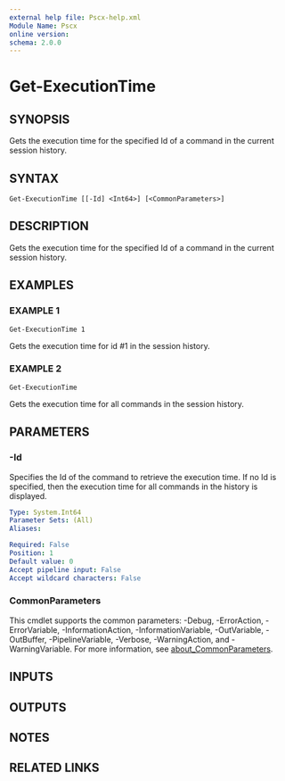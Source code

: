 ```yaml
---
external help file: Pscx-help.xml
Module Name: Pscx
online version:
schema: 2.0.0
---
```


# Get-ExecutionTime

## SYNOPSIS
Gets the execution time for the specified Id of a command in the current
session history.

## SYNTAX

```
Get-ExecutionTime [[-Id] <Int64>] [<CommonParameters>]
```

## DESCRIPTION
Gets the execution time for the specified Id of a command in the current
session history.

## EXAMPLES

### EXAMPLE 1
```
Get-ExecutionTime 1
```

Gets the execution time for id #1 in the session history.

### EXAMPLE 2
```
Get-ExecutionTime
```

Gets the execution time for all commands in the session history.

## PARAMETERS

### -Id
Specifies the Id of the command to retrieve the execution time. 
If no
Id is specified, then the execution time for all commands in the history
is displayed.

```yaml
Type: System.Int64
Parameter Sets: (All)
Aliases:

Required: False
Position: 1
Default value: 0
Accept pipeline input: False
Accept wildcard characters: False
```

### CommonParameters
This cmdlet supports the common parameters: -Debug, -ErrorAction, -ErrorVariable, -InformationAction, -InformationVariable, -OutVariable, -OutBuffer, -PipelineVariable, -Verbose, -WarningAction, and -WarningVariable. For more information, see [about_CommonParameters](http://go.microsoft.com/fwlink/?LinkID=113216).

## INPUTS

## OUTPUTS

## NOTES

## RELATED LINKS
